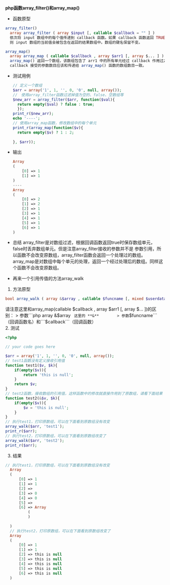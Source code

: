 **php函数array_filter()和array_map()**   

* 函数原型  
```php
array_filter() 
  array array_filter ( array $input [, callable $callback = "" ] )
  依次将 input 数组中的每个值传递到 callback 函数。如果 callback 函数返回 TRUE，
  则 input 数组的当前值会被包含在返回的结果数组中。数组的键名保留不变。

array_map()
  array array_map ( callable $callback , array $arr1 [, array $... ] )
  array_map() 返回一个数组，该数组包含了 arr1 中的所有单元经过 callback 作用过之后的单元。
  callback 接受的参数数目应该和传递给 array_map() 函数的数组数目一致。

```
* 测试用例
  ```php
  // 定义一个数组
  $arr = array('1', 1, '', 0, '0', null, array());
  //　使用array_filter函数过滤掉值为空的、false、空数组等
  $new_arr = array_filter($arr, function($val){
  	return empty($val) ? false : true;
  	});
  print_r($new_arr);
  echo '----';
  // 使用array_map函数，修改数组中的每个单元
  print_r(array_map(function($v){
  	return empty($v) ? 1 : 2;
  	
  }, $arr));

  ```
  
* 输出   
  ```php
  Array
  (
      [0] => 1
      [1] => 1
  )
  ----
  Array
  (
      [0] => 2
      [1] => 2
      [2] => 1
      [3] => 1
      [4] => 1
      [5] => 1
      [6] => 1
  )

  ```
  
* 总结
  array_filter是对数组过滤，根据回调函数返回true时保存数组单元，false时丢弃数组单元。但是注意array_filter接收的参数并不是
  参数引用，所以函数不会改变原数组，array_filter函数会返回一个处理过的数组。  
  array_map是对数组中每个单元的处理，返回一个经过处理后的数组。同样这个函数不会改变原数组。
  
* 再来一个引用传值的方法array_walk
1. 方法原型   
```php
bool array_walk ( array &$array , callable $funcname [, mixed $userdata = NULL ] )
```
请注意这里和array_map(callable $callback , array $arr1 [, array $... ])的区别：    
	> 参数```php array &$array ``` 这里的 **&**       
	> 参数```$funcname```（回调函数名）和```$callback```（回调函数）       
2. 测试
```php
<?php

// your code goes here

$arr = array('1', 1, '', 0, '0', null, array());
// test1函数没有定义接收引用值
function test1($v, $k){
	if(empty($v)){
		return 'this is null';
	}
	return $v;
}
// test2函数，接收数组的引用值，这样函数中的修改就直接作用到了原数组，请看下面结果
function test2(&$v, $k){
	if(empty($v)){
		$v = 'this is null';
	}
}
// 执行test1，打印原数组，可以在下面看到原数组没有改变
array_walk($arr, 'test1');
print_r($arr);
// 执行test2，打印原数组，可以在下面看到原数组改变了
array_walk($arr, 'test2');
print_r($arr);

```

3. 结果
```php
// 执行test1，打印原数组，可以在下面看到原数组没有改变
  Array
  (
      [0] => 1
      [1] => 1
      [2] => 
      [3] => 0
      [4] => 0
      [5] => 
      [6] => Array
          (
          )
  
  )
  // 执行test2，打印原数组，可以在下面看到原数组改变了
  Array
  (
      [0] => 1
      [1] => 1
      [2] => this is null
      [3] => this is null
      [4] => this is null
      [5] => this is null
      [6] => this is null
  )
```
